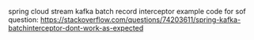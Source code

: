 spring cloud stream kafka batch record interceptor example
code for sof question: https://stackoverflow.com/questions/74203611/spring-kafka-batchinterceptor-dont-work-as-expected